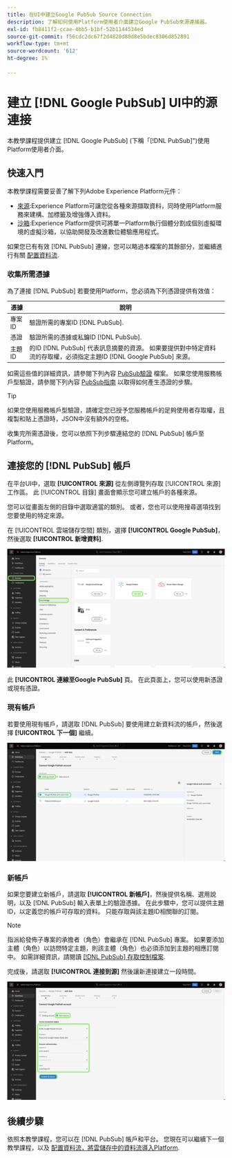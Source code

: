 ```yaml
---
title: 在UI中建立Google PubSub Source Connection
description: 了解如何使用Platform使用者介面建立Google PubSub來源連接器。
exl-id: fb8411f2-ccae-4bb5-b1bf-52b1144534ed
source-git-commit: f56cdc2dc67f2d4820d80d8e5bdec8306d852891
workflow-type: tm+mt
source-wordcount: '612'
ht-degree: 1%

---
```


# 建立 [!DNL Google PubSub] UI中的源連接

本教學課程提供建立 [!DNL Google PubSub] (下稱「[!DNL PubSub]&quot;)使用Platform使用者介面。

## 快速入門

本教學課程需要妥善了解下列Adobe Experience Platform元件：

* [來源](../../../../home.md):Experience Platform可讓您從各種來源擷取資料，同時使用Platform服務來建構、加標籤及增強傳入資料。
* [沙箱](../../../../../sandboxes/home.md):Experience Platform提供可將單一Platform執行個體分割成個別虛擬環境的虛擬沙箱，以協助開發及改進數位體驗應用程式。

如果您已有有效 [!DNL PubSub] 連線，您可以略過本檔案的其餘部分，並繼續進行有關 [配置資料流](../../dataflow/batch/cloud-storage.md).

### 收集所需憑據

為了連接 [!DNL PubSub] 若要使用Platform，您必須為下列憑證提供有效值：

| 憑據 | 說明 |
| ---------- | ----------- |
| 專案 ID | 驗證所需的專案ID [!DNL PubSub]. |
| 憑證 | 驗證所需的憑據或私鑰ID [!DNL PubSub]. |
| 主題ID | 的ID [!DNL PubSub] 代表訊息摘要的資源。 如果要提供對中特定資料流的存取權，必須指定主題ID [!DNL Google PubSub] 來源。 |

如需這些值的詳細資訊，請參閱下列內容 [PubSub驗證](https://cloud.google.com/pubsub/docs/authentication) 檔案。 如果您使用服務帳戶型驗證，請參閱下列內容 [PubSub指南](https://cloud.google.com/docs/authentication/production#create_service_account) 以取得如何產生憑證的步驟。

>[!TIP]
>
>如果您使用服務帳戶型驗證，請確定您已授予您服務帳戶的足夠使用者存取權，且複製和貼上憑證時，JSON中沒有額外的空格。

收集完所需憑證後，您可以依照下列步驟連結您的 [!DNL PubSub] 帳戶至Platform。

## 連接您的 [!DNL PubSub] 帳戶

在平台UI中，選取 **[!UICONTROL 來源]** 從左側導覽列存取 [!UICONTROL 來源] 工作區。 此 [!UICONTROL 目錄] 畫面會顯示您可建立帳戶的各種來源。

您可以從畫面左側的目錄中選取適當的類別。 或者，您也可以使用搜尋選項找到您要使用的特定來源。

在 [!UICONTROL 雲端儲存空間] 類別，選擇 **[!UICONTROL Google PubSub]**，然後選取 **[!UICONTROL 新增資料]**.

![目錄](../../../../images/tutorials/create/google-pubsub/catalog.png)

此 **[!UICONTROL 連線至Google PubSub]** 頁。 在此頁面上，您可以使用新憑證或現有憑證。

### 現有帳戶

若要使用現有帳戶，請選取 [!DNL PubSub] 要使用建立新資料流的帳戶，然後選擇 **[!UICONTROL 下一個]** 繼續。

![現有](../../../../images/tutorials/create/google-pubsub/existing.png)

### 新帳戶

如果您要建立新帳戶，請選取 **[!UICONTROL 新帳戶]**，然後提供名稱、選用說明，以及 [!DNL PubSub] 輸入表單上的驗證憑據。 在此步驟中，您可以提供主題ID，以定義您的帳戶可存取的資料。 只能存取與該主題ID相關聯的訂閱。

>[!NOTE]
>
>指派給發佈子專案的承擔者（角色）會繼承在 [!DNL PubSub] 專案。 如果要添加主體（角色）以訪問特定主題，則該主體（角色）也必須添加到主題的相應訂閱中。 如需詳細資訊，請閱讀 [[!DNL PubSub] 存取控制檔案](https://cloud.google.com/pubsub/docs/access-control).

完成後，請選取 **[!UICONTROL 連接到源]** 然後讓新連接建立一段時間。

![new](../../../../images/tutorials/create/google-pubsub/new.png)

## 後續步驟

依照本教學課程，您可以在 [!DNL PubSub] 帳戶和平台。 您現在可以繼續下一個教學課程，以及 [配置資料流，將雲儲存中的資料流導入Platform](../../dataflow/streaming/cloud-storage-streaming.md).

